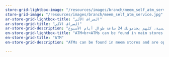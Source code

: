 ```yaml
---
store-grid-lightbox-image: "/resources/images/branch/meem_self_atm_service.jpg"
store-grid-image: "/resources/images/branch/meem_self_atm_service.jpg"
ar-store-grid-lightbox-title: "الصراف الآلي"
ar-store-grid-title: "الصراف الآلي"
ar-store-grid-description: "تقدر تلاقي أجهزة الصراف الآلي في مراكزنا الرئيسية، كلهم يخدمونك 24 ساعة طوال أيام الأسبوع"
en-store-grid-lightbox-title: "ATM<br>ATMs can be found in main stores and are open 24/7 for your service."
en-store-grid-title: "ATM"
en-store-grid-description: "ATMs can be found in meem stores and are open 24/7 for your service."

---
```


